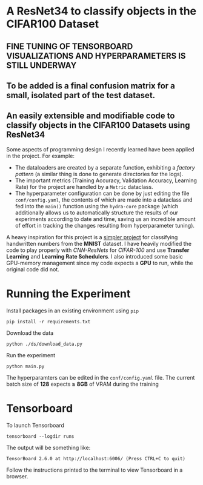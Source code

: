 # A ResNet34 to classify objects in the CIFAR100 Dataset

## FINE TUNING OF TENSORBOARD VISUALIZATIONS AND HYPERPARAMETERS IS STILL UNDERWAY
## To be added is a final confusion matrix for a small, isolated part of the test dataset.

## An easily extensible and modifiable code to classify objects in the CIFAR100 Datasets using ResNet34
Some aspects of programming design I recently learned have been applied in the project.
For example: 
- The dataloaders are created by a separate function, exhibiting a _factory pattern_ (a similar thing is done to generate directories for the logs).
- The important metrics (Training Accuracy, Validation Accuracy, Learning Rate) for the project are handled by a `Metric` dataclass.
- The hyperparameter configuration can be done by just editing the file `conf/config.yaml`, the contents of which are made into a dataclass and fed into the `main()` function using the `hydra-core` package (which additionally allows us to automatically structure the results of our experiments according to date and time, saving us an incredible amount of effort in tracking the changes resulting from hyperparameter tuning).

A heavy inspiration for this project is a [simpler project](https://github.com/ArjanCodes/2021-data-science-refactor/tree/main) for classifying handwritten numbers from the **MNIST** dataset. I have heavily modified the code to play properly with _CNN-ResNets_ for _CIFAR-100_ and use **Transfer Learning** and **Learning Rate Schedulers**. I also introduced some basic GPU-memory management since my code expects a **GPU** to run, while the original code did not.

# Running the Experiment
Install packages in an existing environment using `pip`
```shell
pip install -r requirements.txt
```

Download the data
```
python ./ds/download_data.py
```

Run the experiment
```shell
python main.py
```

The hyperparamters can be edited in the `conf/config.yaml` file.
The current batch size of **128** expects **$\geq$ 8GB** of VRAM during the training

# Tensorboard

To launch Tensorboard
```shell
tensorboard --logdir runs
```

The output will be something like:
```shell
TensorBoard 2.6.0 at http://localhost:6006/ (Press CTRL+C to quit)
```

Follow the instructions printed to the terminal to view Tensorboard in a browser.
